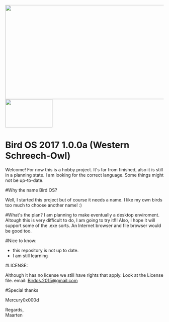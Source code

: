 
<br>
<img height="300" width="700" src="https://github.com/FeatherCode/Bird-OS-2017-1.0.0a-Western_Schreech-Owl/blob/Development/images/BirdOSWhite.png" /><img height="90" width="150" src="https://github.com/FeatherCode/Bird-OS-2017-1.0.0a-Western_Schreech-Owl/blob/Development/images/FeatherCodenaam.png" />
<br>


# Bird OS 2017 1.0.0a (Western Schreech-Owl)




Welcome!
For now this is a hobby project. It's far from finished, also it is still in a planning state. I am looking for the correct language.
Some things might not be up-to-date.



#Why the name Bird OS?

Well, I started this project but of course it needs a name. I like my own birds too much to choose another name! :)

#What's the plan?
I am planning to make eventually a desktop enviroment. Altough this is very difficult to do, I am going to try it!!!
Also, I hope it will support some of the .exe sorts. An Internet browser and file browser would be good too.

#Nice to know:

- this repository is not up to date.
- I am still learning

#LICENSE:

Although it has no license we still have rights that apply. Look at the License file.
email: Birdos.2015@gmail.com


#Special thanks

Mercury0x000d
  

  
Regards,   
Maarten
